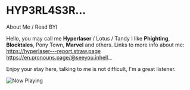 # HYP3RL4S3R...
About Me / Read BYI

Hello, you may call me **Hyperlaser** / Lotus / Tandy
I like **Phighting**, **Blocktales**, Pony Town, **Marvel** and others.
Links to more info about me:
https://hyperlaser---report.straw.page
https://en.pronouns.page/@seeyou.inhell._

Enjoy your stay here, talking to me is not difficult, I'm a great listener.
<!-- Replace with your generated code snippet -->
<img src="https://spotify-github-profile.vercel.app/api/nowplaying?username=HYPERLASER . . . .&show_offline=false" alt="Now Playing">
